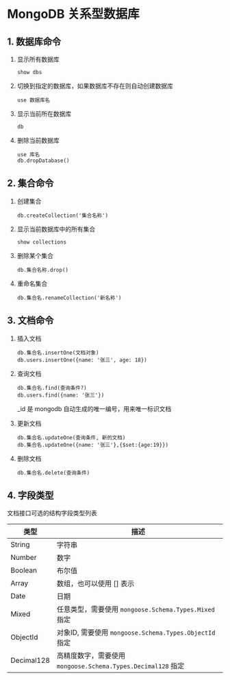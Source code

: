 # MongoDB 关系型数据库

## 1. 数据库命令

1. 显示所有数据库

   ```shell
   show dbs
   ```

2. 切换到指定的数据库，如果数据库不存在则自动创建数据库

   ```shell
   use 数据库名
   ```

3. 显示当前所在数据库

   ```shell
   db
   ```

4. 删除当前数据库

   ```shell
   use 库名
   db.dropDatabase()
   ```



## 2. 集合命令

1. 创建集合

   ```shell
   db.createCollection('集合名称')
   ```

2. 显示当前数据库中的所有集合

   ```shell
   show collections
   ```

3. 删除某个集合

   ```shell
   db.集合名称.drop()
   ```

4. 重命名集合

   ```shell
   db.集合名.renameCollection('新名称')
   ```



## 3. 文档命令

1. 插入文档

   ```shell
   db.集合名.insertOne(文档对象)
   db.users.insertOne({name: '张三', age: 18})
   ```

2. 查询文档

   ```shell
   db.集合名.find(查询条件?)
   db.users.find({name: '张三'})
   ```

   _id 是 mongodb 自动生成的唯一编号，用来唯一标识文档

3. 更新文档

   ```shell
   db.集合名.updateOne(查询条件, 新的文档)
   db.集合名.updateOne({name: '张三'},{$set:{age:19}})
   ```

4. 删除文档

   ```shell
   db.集合名.delete(查询条件)
   ```



## 4. 字段类型

文档接口可选的结构字段类型列表

| 类型       | 描述                                                         |
| ---------- | ------------------------------------------------------------ |
| String     | 字符串                                                       |
| Number     | 数字                                                         |
| Boolean    | 布尔值                                                       |
| Array      | 数组，也可以使用 [] 表示                                     |
| Date       | 日期                                                         |
| Mixed      | 任意类型，需要使用 `mongoose.Schema.Types.Mixed` 指定        |
| ObjectId   | 对象ID, 需要使用 `mongoose.Schema.Types.ObjectId` 指定       |
| Decimal128 | 高精度数字，需要使用 `mongoose.Schema.Types.Decimal128` 指定 |

